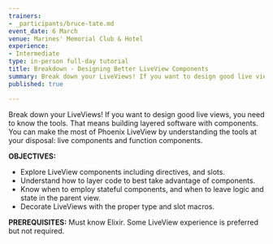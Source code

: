 ```yaml
---
trainers:
- _participants/bruce-tate.md
event_date: 6 March
venue: Marines' Memorial Club & Hotel
experience:
- Intermediate
type: in-person full-day tutorial
title: Breakdown - Designing Better LiveView Components
summary: Break down your LiveViews! If you want to design good live views, you need to know the tools. That means building layered software with components.
published: true

---
```

Break down your LiveViews! If you want to design good live views, you need to know the tools. That means building layered software with components. You can make the most of Phoenix LiveView by understanding the tools at your disposal: live components and function components.

**OBJECTIVES:**
* Explore LiveView components including directives, and slots.
* Understand how to layer code to best take advantage of components.
* Know when to employ stateful components, and when to leave logic and state in the parent view.
* Decorate LiveViews with the proper type and slot macros.

**PREREQUISITES:**
Must know Elixir. Some LiveView experience is preferred but not required.
